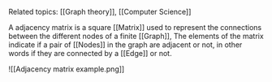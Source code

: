 Related topics: [[Graph theory]], [[Computer Science]]

A adjacency matrix is a square [[Matrix]] used to represent the connections between the different nodes of a finite [[Graph]], The elements of the matrix indicate if a pair of [[Nodes]] in the graph are adjacent or not, in other words if they are connected by a [[Edge]] or not.

![[Adjacency matrix example.png]]
